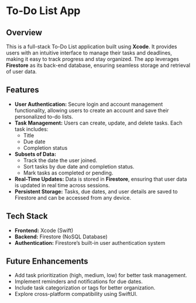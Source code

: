 # To-Do List App

## Overview

This is a full-stack To-Do List application built using **Xcode**. It provides users with an intuitive interface to manage their tasks and deadlines, making it easy to track progress and stay organized. The app leverages **Firestore** as its back-end database, ensuring seamless storage and retrieval of user data.

## Features

- **User Authentication:** Secure login and account management functionality, allowing users to create an account and save their personalized to-do lists.
- **Task Management:** Users can create, update, and delete tasks. Each task includes:
  - Title
  - Due date
  - Completion status
- **Subsets of Data:** 
  - Track the date the user joined.
  - Sort tasks by due date and completion status.
  - Mark tasks as completed or pending.
- **Real-Time Updates:** Data is stored in **Firestore**, ensuring that user data is updated in real time across sessions.
- **Persistent Storage:** Tasks, due dates, and user details are saved to Firestore and can be accessed from any device.

## Tech Stack

- **Frontend:** Xcode (Swift)
- **Backend:** Firestore (NoSQL Database)
- **Authentication:** Firestore’s built-in user authentication system

## Future Enhancements
- Add task prioritization (high, medium, low) for better task management.
- Implement reminders and notifications for due dates.
- Include task categorization or tags for better organization.
- Explore cross-platform compatibility using SwiftUI.

